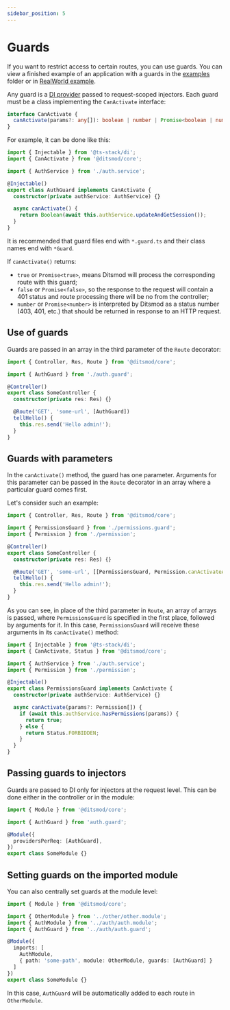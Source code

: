 ```yaml
---
sidebar_position: 5
---
```


# Guards

If you want to restrict access to certain routes, you can use guards. You can view a finished example of an application with a guards in the [examples][1] folder or in [RealWorld example][2].

Any guard is a [DI provider][3] passed to request-scoped injectors. Each guard must be a class implementing the `CanActivate` interface:

```ts
interface CanActivate {
  canActivate(params?: any[]): boolean | number | Promise<boolean | number>;
}
```

For example, it can be done like this:

```ts
import { Injectable } from '@ts-stack/di';
import { CanActivate } from '@ditsmod/core';

import { AuthService } from './auth.service';

@Injectable()
export class AuthGuard implements CanActivate {
  constructor(private authService: AuthService) {}

  async canActivate() {
    return Boolean(await this.authService.updateAndGetSession());
  }
}
```

It is recommended that guard files end with `*.guard.ts` and their class names end with `*Guard`.

If `canActivate()` returns:

- `true` or `Promise<true>`, means Ditsmod will process the corresponding route with this guard;
- `false` or `Promise<false>`, so the response to the request will contain a 401 status and route processing
there will be no from the controller;
- `number` or `Promise<number>` is interpreted by Ditsmod as a status number (403, 401, etc.) that should be returned in response to an HTTP request.

## Use of guards

Guards are passed in an array in the third parameter of the `Route` decorator:

```ts
import { Controller, Res, Route } from '@ditsmod/core';

import { AuthGuard } from './auth.guard';

@Controller()
export class SomeController {
  constructor(private res: Res) {}

  @Route('GET', 'some-url', [AuthGuard])
  tellHello() {
    this.res.send('Hello admin!');
  }
}
```

## Guards with parameters

In the `canActivate()` method, the guard has one parameter. Arguments for this parameter can be passed in the `Route` decorator in an array where a particular guard comes first.

Let's consider such an example:

```ts
import { Controller, Res, Route } from '@ditsmod/core';

import { PermissionsGuard } from './permissions.guard';
import { Permission } from './permission';

@Controller()
export class SomeController {
  constructor(private res: Res) {}

  @Route('GET', 'some-url', [[PermissionsGuard, Permission.canActivateAdministration]])
  tellHello() {
    this.res.send('Hello admin!');
  }
}
```

As you can see, in place of the third parameter in `Route`, an array of arrays is passed, where `PermissionsGuard` is specified in the first place, followed by arguments for it. In this case, `PermissionsGuard` will receive these arguments in its `canActivate()` method:

```ts
import { Injectable } from '@ts-stack/di';
import { CanActivate, Status } from '@ditsmod/core';

import { AuthService } from './auth.service';
import { Permission } from './permission';

@Injectable()
export class PermissionsGuard implements CanActivate {
  constructor(private authService: AuthService) {}

  async canActivate(params?: Permission[]) {
    if (await this.authService.hasPermissions(params)) {
      return true;
    } else {
      return Status.FORBIDDEN;
    }
  }
}
```

## Passing guards to injectors

Guards are passed to DI only for injectors at the request level. This can be done either in the controller or in the module:

```ts
import { Module } from '@ditsmod/core';

import { AuthGuard } from 'auth.guard';

@Module({
  providersPerReq: [AuthGuard],
})
export class SomeModule {}
```

## Setting guards on the imported module

You can also centrally set guards at the module level:

```ts
import { Module } from '@ditsmod/core';

import { OtherModule } from '../other/other.module';
import { AuthModule } from '../auth/auth.module';
import { AuthGuard } from '../auth/auth.guard';

@Module({
  imports: [
    AuthModule,
    { path: 'some-path', module: OtherModule, guards: [AuthGuard] }
  ]
})
export class SomeModule {}
```

In this case, `AuthGuard` will be automatically added to each route in `OtherModule`.

[1]: https://github.com/ditsmod/ditsmod/tree/main/examples/03-route-guards
[2]: https://github.com/ditsmod/realworld/blob/main/packages/server/src/app/modules/service/auth/bearer.guard.ts
[3]: /components-of-ditsmod-app/dependency-injection#provider
